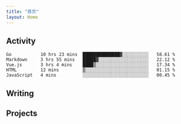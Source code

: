 ```yaml
---
title: "首页"
layout: Home
---
```


## Activity
<!--START_SECTION:waka-->
```text
Go           10 hrs 23 mins  ██████████████▓░░░░░░░░░░   58.61 % 
Markdown     3 hrs 55 mins   █████▓░░░░░░░░░░░░░░░░░░░   22.12 % 
Vue.js       3 hrs 4 mins    ████▒░░░░░░░░░░░░░░░░░░░░   17.34 % 
HTML         12 mins         ▒░░░░░░░░░░░░░░░░░░░░░░░░   01.15 % 
JavaScript   4 mins          ░░░░░░░░░░░░░░░░░░░░░░░░░   00.45 % 
```
<!--END_SECTION:waka-->

## Writing
<PindedPosts />

## Projects
<Projects />
